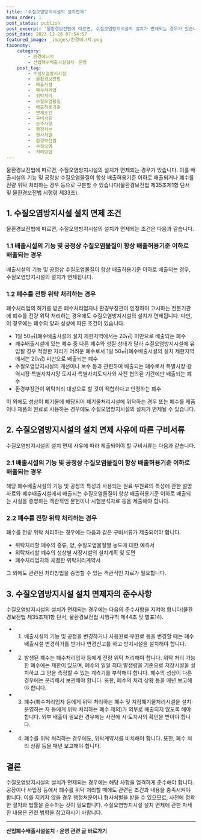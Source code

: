 ```yaml
---
title: '수질오염방지시설의 설치면제'
menu_order: 1
post_status: publish
post_excerpt: '물환경보전법에 따르면, 수질오염방지시설의 설치가 면제되는 경우가 있습니다. 이를 배출시설의 기능 및 공정상 수질오염물질이 항상 배출허용기준 이하로 배출되거나 폐수를 전량 위탁 처리하는 경우 등으로 구분할 수 있습니다 물환경보전법 제35조제1항 단서 및 물환경보전법 시행령 제33조 .'
post_date: 2023-12-26 07:54:57
featured_image: _images/환경에너지.png
taxonomy:
    category:
        - 환경에너지
        - 산업폐수배출시설설치ㆍ운영
    post_tag:
        - 수질오염방지시설
        -  물환경보전법
        -  배출시설
        -  폐수처리업
        -  위탁처리
        -  수질오염물질
        -  배출허용기준
        -  면제조건
        -  구비서류
        -  준수사항
        -  행정처분
        -  형사처벌
        -  환경보전법
        -  수질오염
        -  처리방법
---
```



물환경보전법에 따르면, 수질오염방지시설의 설치가 면제되는 경우가 있습니다. 이를 배출시설의 기능 및 공정상 수질오염물질이 항상 배출허용기준 이하로 배출되거나 폐수를 전량 위탁 처리하는 경우 등으로 구분할 수 있습니다(물환경보전법 제35조제1항 단서 및 물환경보전법 시행령 제33조).

## 1. 수질오염방지시설 설치 면제 조건

물환경보전법에 따르면, 수질오염방지시설의 설치가 면제되는 조건은 다음과 같습니다.

### 1.1 배출시설의 기능 및 공정상 수질오염물질이 항상 배출허용기준 이하로 배출되는 경우

배출시설의 기능 및 공정상 수질오염물질이 항상 배출허용기준 이하로 배출되는 경우, 수질오염방지시설의 설치가 면제됩니다.

### 1.2 폐수를 전량 위탁 처리하는 경우

폐수처리업의 허가를 받은 폐수처리업자나 환경부장관이 인정하여 고시하는 전문기관에 폐수를 전량 위탁 처리하는 경우에도 수질오염방지시설의 설치가 면제됩니다. 다만, 이 경우에는 폐수의 양과 성상에 따른 조건이 있습니다. 

- 1일 50㎥(폐수배출시설의 설치 제한지역에서는 20㎥) 미만으로 배출되는 폐수
- 폐수배출시설에 있는 폐수 중 다른 폐수와 성질·상태가 달라 수질오염방지시설에 유입될 경우 적정한 처리가 어려운 폐수로서 1일 50㎥(폐수배출시설의 설치 제한지역에서는 20㎥) 미만으로 배출되는 폐수
- 수질오염방지시설의 개선이나 보수 등과 관련하여 배출되는 폐수로서 특별시장·광역시장·특별자치시장·도지사·특별자치도지사와 사전 협의된 기간에만 배출되는 폐수
- 환경부장관이 위탁처리 대상으로 할 것이 적합하다고 인정하는 폐수

이 외에도 성상이 폐기물에 해당되어 폐기물처리시설에 위탁하는 경우 또는 폐수를 제품이나 제품의 원료로 사용하는 경우에도 수질오염방지시설의 설치가 면제될 수 있습니다.

## 2. 수질오염방지시설의 설치 면제 사유에 따른 구비서류

수질오염방지시설의 설치 면제 사유에 따라 제출되어야 할 구비서류는 다음과 같습니다.

### 2.1 배출시설의 기능 및 공정상 수질오염물질이 항상 배출허용기준 이하로 배출되는 경우

해당 폐수배출시설의 기능 및 공정의 특성과 사용되는 원료·부원료의 특성에 관한 설명자료와 폐수배출시설에서 배출되는 수질오염물질이 항상 배출허용기준 이하로 배출되는 사실을 증명하는 객관적인 문헌이나 시험분석자료 등을 제출해야 합니다.

### 2.2 폐수를 전량 위탁 처리하는 경우

폐수를 전량 위탁 처리하는 경우에는 다음과 같은 구비서류가 제출되어야 합니다.

- 위탁처리할 폐수의 종류, 양, 수질오염물질별 농도에 대한 예측서
- 위탁처리할 폐수의 성상별 저장시설의 설치계획 및 도면
- 폐수처리업자와 체결한 위탁처리계약서

그 외에도 관련된 처리방법을 증명할 수 있는 객관적인 자료가 필요합니다.

## 3. 수질오염방지시설 설치 면제자의 준수사항

수질오염방지시설의 설치가 면제되는 경우에는 다음의 준수사항을 지켜야 합니다(물환경보전법 제35조제1항 단서, 물환경보전법 시행규칙 제44조 및 별표14).

- 1. 배출시설의 기능 및 공정을 변경하거나 사용원료·부원료 등을 변경할 때는 폐수배출시설 변경허가를 받거나 변경신고를 하고 방지시설을 설치해야 합니다.
- 2. 발생된 폐수는 폐수처리업자 등에게 전량 위탁 처리해야 합니다. 위탁 처리 가능한 폐수에는 제한이 있으며, 폐수의 일일 최대 발생량을 기준으로 저장시설을 설치하고 그 양을 측정할 수 있는 계측기를 부착해야 합니다. 폐수의 성상이 다른 경우에는 분리해서 보관해야 합니다. 또한, 폐수의 처리 상황 등을 매년 보고해야 합니다.
- 3. 폐수(폐수처리업자 등에게 위탁 처리하는 폐수 및 지정폐기물처리시설을 설치·운영하는 자 등에게 위탁 처리하는 폐수 제외)가 외부로 배출되지 않도록 해야 합니다. 외부 배출이 필요한 경우에는 사전에 시·도지사의 확인을 받아야 합니다.
- 4. 폐수를 위탁 처리하는 경우에도, 위탁계약서를 비치해야 합니다. 또한, 폐수 처리 상황 등을 매년 보고해야 합니다.

## 결론

수질오염방지시설의 설치가 면제되는 경우에는 해당 사항을 엄격하게 준수해야 합니다. 공장이나 사업장 등에서 폐수를 위탁 처리할 때에도 관련된 조건과 내용을 충족시켜야 합니다. 이를 지키지 않을 경우 행정처분이나 형사처벌을 받을 수 있으므로, 사전에 정확한 절차와 법률을 준수하는 것이 필요합니다. 수질오염방지시설 설치 면제에 관한 자세한 내용은 관련 법령을 참고하시기 바랍니다.


<!-- wp:separator -->
<hr class="wp-block-separator has-alpha-channel-opacity"/>
<!-- /wp:separator -->

<!-- wp:group {"backgroundColor":"base","layout":{"type":"constrained"}} -->
<div class="wp-block-group has-base-background-color has-background"><!-- wp:paragraph {"align":"center","fontSize":"medium"} -->
<p class="has-text-align-center has-large-font-size"><strong>산업폐수배출시설설치ㆍ운영 관련 글 바로가기</strong></p>
<!-- /wp:paragraph -->


<!-- wp:latest-posts
{"categories":[{"id":35050,"count":19,"description":"","link":"https://uknowlaw.com/category/%ec%82%b0%ec%97%85%ed%8f%90%ec%88%98%eb%b0%b0%ec%b6%9c%ec%8b%9c%ec%84%a4%ec%84%a4%ec%b9%98%e3%86%8d%ec%9a%b4%ec%98%81/","name":"산업폐수배출시설설치ㆍ운영","slug":"산업폐수배출시설설치ㆍ운영","taxonomy":"category","parent":0,"meta":[],"_links":{"self":[{"href":"https://uknowlaw.com/wp-json/wp/v2/categories/35050"}],"collection":[{"href":"https://uknowlaw.com/wp-json/wp/v2/categories"}],"about":[{"href":"https://uknowlaw.com/wp-json/wp/v2/taxonomies/category"}],"wp:post_type":[{"href":"https://uknowlaw.com/wp-json/wp/v2/posts?categories=35050"}],"curies":[{"name":"wp","href":"https://api.w.org/{rel}","templated":true}]}}],"postsToShow":100,"excerptLength":28,"postLayout":"grid","columns":2,"featuredImageAlign":"left","featuredImageSizeSlug":"large","fontSize":"small"} /--></div>
<!-- /wp:group -->